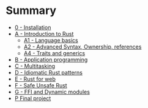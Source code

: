 # Summary

- [0 - Installation](./0-install/mod.md)
- [A - Introduction to Rust]()
  - [A1 - Language basics](./A1-language-basics/mod.md)
  - [A2 - Advanced Syntax, Ownership, references](./A2-advanced-intro/mod.md)
  - [A4 - Traits and generics]()
- [B - Application programming](./B-application-programming/mod.md)
- [C - Multitasking]()
- [D - Idiomatic Rust patterns]()
- [E - Rust for web]()
- [F - Safe Unsafe Rust]()
- [G - FFI and Dynamic modules]()
- [P Final project]()
